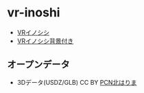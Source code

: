 # vr-inoshi

- [VRイノシシ](https://code4fukui.github.io/vr-inoshi/)
- [VRイノシシ背景付き](https://code4fukui.github.io/vr-inoshi/#bg)

## オープンデータ

- 3Dデータ(USDZ/GLB) CC BY [PCN北はりま](https://kitaharima.pcn.club/)
